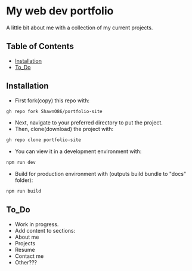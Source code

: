# My web dev portfolio

A little bit about me with a collection of my current projects.

## Table of Contents

- [Installation](#installation)
- [To_Do](#To_Do)

## Installation

- First fork(copy) this repo with:
```sh
gh repo fork ShawnO86/portfolio-site
```
- Next, navigate to your preferred directory to put the project.
- Then, clone(download) the project with:
```sh
gh repo clone portfolio-site
```
- You can view it in a development environment with:
```sh
npm run dev
```
- Build for production environment with (outputs build bundle to "docs" folder):
```sh
npm run build
```

## To_Do 

- Work in progress. 
- Add content to sections:
- About me
- Projects
- Resume
- Contact me
- Other???
